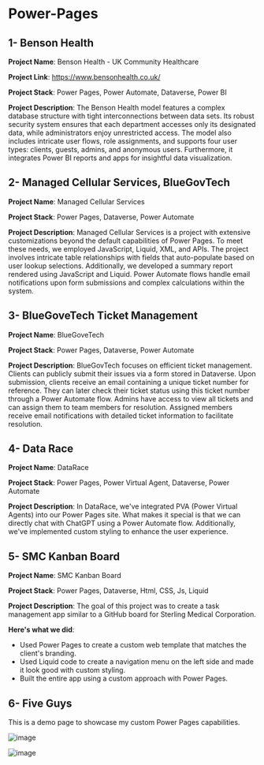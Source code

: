 # Power-Pages

## 1- Benson Health 

**Project Name**: Benson Health - UK Community Healthcare 

**Project Link**: https://www.bensonhealth.co.uk/ 

**Project Stack**: Power Pages, Power Automate, Dataverse, Power BI 

**Project Description**: The Benson Health model features a complex database structure with tight interconnections between data sets. Its robust security system ensures that each department accesses only its designated data, while administrators enjoy unrestricted access. The model also includes intricate user flows, role assignments, and supports four user types: clients, guests, admins, and anonymous users. Furthermore, it integrates Power BI reports and apps for insightful data visualization. 

## 2- Managed Cellular Services, BlueGovTech 

**Project Name**: Managed Cellular Services 

**Project Stack**: Power Pages, Dataverse, Power Automate 

**Project Description**: Managed Cellular Services is a project with extensive customizations beyond the default capabilities of Power Pages. To meet these needs, we employed JavaScript, Liquid, XML, and APIs. The project involves intricate table relationships with fields that auto-populate based on user lookup selections. Additionally, we developed a summary report rendered using JavaScript and Liquid. Power Automate flows handle email notifications upon form submissions and complex calculations within the system. 

## 3- BlueGoveTech Ticket Management 

**Project Name**: BlueGoveTech 

**Project Stack**: Power Pages, Dataverse, Power Automate 

**Project Description**: BlueGovTech focuses on efficient ticket management. Clients can publicly submit their issues via a form stored in Dataverse. Upon submission, clients receive an email containing a unique ticket number for reference. They can later check their ticket status using this ticket number through a Power Automate flow. Admins have access to view all tickets and can assign them to team members for resolution. Assigned members receive email notifications with detailed ticket information to facilitate resolution. 

## 4- Data Race 

**Project Name**: DataRace 

**Project Stack**: Power Pages, Power Virtual Agent, Dataverse, Power Automate 

**Project Description**: In DataRace, we've integrated PVA (Power Virtual Agents) into our Power Pages site. What makes it special is that we can directly chat with ChatGPT using a Power Automate flow. Additionally, we've implemented custom styling to enhance the user experience. 

## 5- SMC Kanban Board

**Project Name**: SMC Kanban Board 

**Project Stack**: Power Pages, Dataverse, Html, CSS, Js, Liquid

**Project Description**: The goal of this project was to create a task management app similar to a GitHub board for Sterling Medical Corporation.

**Here's what we did**:

- Used Power Pages to create a custom web template that matches the client's branding.
- Used Liquid code to create a navigation menu on the left side and made it look good with custom styling.
- Built the entire app using a custom approach with Power Pages.

## 6- Five Guys

This is a demo page to showcase my custom Power Pages capabilities.

![image](https://github.com/user-attachments/assets/75610904-c4a0-4e3a-a5d6-fa9837b0107b)

![image](https://github.com/user-attachments/assets/3a10e142-cf64-46fd-a6b6-df2cf25fc370)




